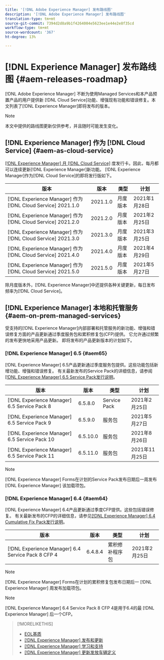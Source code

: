 ```yaml
---
title: '[!DNL Adobe Experience Manager] 发布路线图'
description: '[!DNL Adobe Experience Manager] 发布路线图'
translation-type: tm+mt
source-git-commit: 7394d2d8a9b1f4264004e5623ee1e44e2e8f35cd
workflow-type: tm+mt
source-wordcount: '367'
ht-degree: 13%

---
```



# [!DNL Experience Manager] 发布路线图  {#aem-releases-roadmap}

[!DNL Adobe Experience Manager] 不断为使用Managed Services和本产品预置产品的用户提供新 [!DNL Cloud Service]功能、增强现有功能和错误修复。本文列表了[!DNL Experience Manager]即将发布的版本。

>[!NOTE]
>
>本文中提供的路线图更新仅供参考，并且随时可能发生变化。

## [!DNL Experience Manager] 作为  [!DNL Cloud Service] {#aem-as-cloud-service}

[[!DNL Experience Manager] 月 [!DNL Cloud Service]](https://experienceleague.adobe.com/docs/experience-manager-cloud-service/release-notes/home.html) 度发行卡。因此，每月都可以连续更新[!DNL Experience Manager]新功能。 [!DNL Experience Manager]作为[!DNL Cloud Service]的即将发行版如下。

| 版本 | 版本 | 类型 | 计划 |
|---|---|---|---|
| [!DNL Experience Manager] 作为 [!DNL Cloud Service] 2021.1.0 | 2021.1.0 | 月度版本 | 2021年1月28日 |
| [!DNL Experience Manager] 作为 [!DNL Cloud Service] 2021.2.0 | 2021.2.0 | 月度版本 | 2021年2月25日 |
| [!DNL Experience Manager] 作为 [!DNL Cloud Service] 2021.3.0 | 2021.3.0 | 月度版本 | 2021年3月25日 |
| [!DNL Experience Manager] 作为 [!DNL Cloud Service] 2021.4.0 | 2021.4.0 | 月度版本 | 2021年4月29日 |
| [!DNL Experience Manager] 作为 [!DNL Cloud Service] 2021.5.0 | 2021.5.0 | 月度版本 | 2021年5月27日 |

除月度版本外，[!DNL Experience Manager]中还提供各种关键更新，每日发布频率为[!DNL Cloud Service]。

## [!DNL Experience Manager] 本地和托管服务  {#aem-on-prem-managed-services}

受支持的[!DNL Experience Manager]内部部署和托管服务的新功能、增强和错误修复方面的产品更新通过季度服务包和累积修复包(CFP)提供。 它允许通过频繁的发布更快地采用产品更新。 即将发布的产品更新版本的计划如下。

### [!DNL Experience Manager] 6.5  {#aem65}

[!DNL Experience Manager] 6.5产品更新通过季度服务包提供。这些功能包括新增功能、增强和错误修复。 有关最新发布的Service Pack的详细信息，请参阅[[!DNL Experience Manager] 6.5 Service Pack发行说明](https://experienceleague.adobe.com/docs/experience-manager-65/release-notes/service-pack/sp-release-notes.html)。

| 版本 | 版本 | 类型 | 计划 |
|---|---|---|---|
| [!DNL Experience Manager] 6.5 Service Pack 8 | 6.5.8.0 | Service Pack | 2021年2月25日 |
| [!DNL Experience Manager] 6.5 Service Pack 9 | 6.5.9.0 | 服务包 | 2021年5月27日 |
| [!DNL Experience Manager] 6.5 Service Pack 10 | 6.5.10.0 | 服务包 | 2021年8月26日 |
| [!DNL Experience Manager] 6.5 Service Pack 11 | 6.5.11.0 | 服务包 | 2021年11月25日 |

>[!NOTE]
>
>[!DNL Experience Manager] Forms在计划的Service Pack发布日期后一周发布 [!DNL Experience Manager] 该加载项包。

### [!DNL Experience Manager] 6.4  {#aem64}

[!DNL Experience Manager] 6.4产品更新通过季度CFP提供。这些包括错误修复。 有关最新发布的CFP的详细信息，请参见[[!DNL Experience Manager] 6.4 Cumulative Fix Pack发行说明](https://experienceleague.adobe.com/docs/experience-manager-64/release-notes/cfp-release-notes.html)。

| 版本 | 版本 | 类型 | 计划 |
|---|---|---|---|
| [!DNL Experience Manager] 6.4 Service Pack 8 CFP 4 | 6.4.8.4 | 累积修补程序包 | 2021年2月25日 |

>[!NOTE]
>
>[!DNL Experience Manager] Forms在计划的累积修复包发布日期后一 [!DNL Experience Manager] 周发布加载项包。

>[!NOTE]
>
>[!DNL Experience Manager] 6.4 Service Pack 8 CFP 4是用于6.4的最 [!DNL Experience Manager] 后一个CFP。

>[!MORELIKETHIS]
>
>* [EOL基质](https://helpx.adobe.com/cn/support/programs/eol-matrix.html)
>* [[!DNL Experience Manager] 发布和更新](https://helpx.adobe.com/cn/experience-manager/aem-releases-updates.html)
>* [[!DNL Experience Manager] 学习和支持](https://helpx.adobe.com/cn/support/experience-manager.html)
>* [[!DNL Experience Manager] 更新发放车辆定义](/help/update-release-vehicle-definitions.md)

